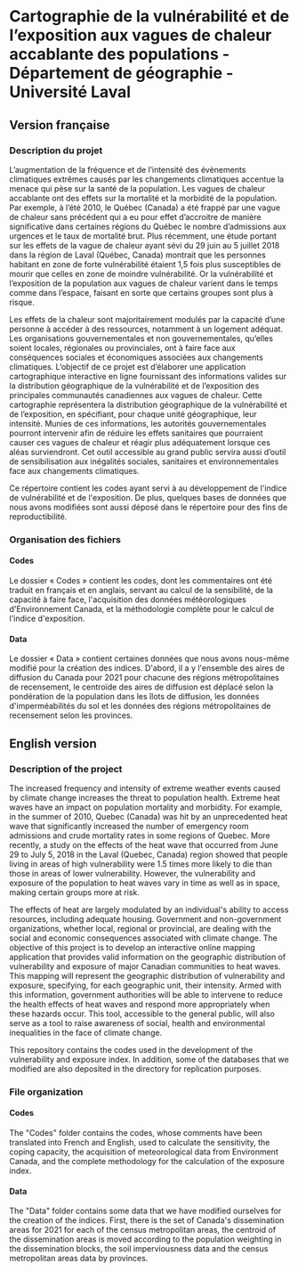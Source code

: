 # Cartographie de la vulnérabilité et de l’exposition aux vagues de chaleur accablante des populations - Département de géographie - Université Laval

## Version française

### Description du projet
L’augmentation de la fréquence et de l’intensité des évènements climatiques extrêmes causés par les changements climatiques accentue la menace qui pèse sur la santé de la population. Les vagues de chaleur accablante ont des effets sur la mortalité et la morbidité de la population. Par exemple, à l’été 2010, le Québec (Canada) a été frappé par une vague de chaleur sans précédent qui a eu pour effet d’accroitre de manière significative dans certaines régions du Québec le nombre d’admissions aux urgences et le taux de mortalité brut. Plus récemment, une étude portant sur les effets de la vague de chaleur ayant sévi du 29 juin au 5 juillet 2018 dans la région de Laval (Québec, Canada) montrait que les personnes habitant en zone de forte vulnérabilité étaient 1,5 fois plus susceptibles de mourir que celles en zone de moindre vulnérabilité. Or la vulnérabilité et l’exposition de la population aux vagues de chaleur varient dans le temps comme dans l’espace, faisant en sorte que certains groupes sont plus à risque. 

Les effets de la chaleur sont majoritairement modulés par la capacité d’une personne à accéder à des ressources, notamment à un logement adéquat. Les organisations gouvernementales et non gouvernementales, qu’elles soient locales, régionales ou provinciales, ont à faire face aux conséquences sociales et économiques associées aux changements climatiques. L’objectif de ce projet est d’élaborer une application cartographique interactive en ligne fournissant des informations valides sur la distribution géographique de la vulnérabilité et de l’exposition des principales communautés canadiennes aux vagues de chaleur. Cette cartographie représentera la distribution géographique de la vulnérabilité et de l’exposition, en spécifiant, pour chaque unité géographique, leur intensité. Munies de ces informations, les autorités gouvernementales pourront intervenir afin de réduire les effets sanitaires que pourraient causer ces vagues de chaleur et réagir plus adéquatement lorsque ces aléas surviendront. Cet outil accessible au grand public servira aussi d’outil de sensibilisation aux inégalités sociales, sanitaires et environnementales face aux changements climatiques.  

Ce répertoire contient les codes ayant servi à au développement de l'indice de vulnérabilité et de l'exposition. De plus, quelques bases de données que nous avons modifiées sont aussi déposé dans le répertoire pour des fins de reproductibilité.

### Organisation des fichiers
#### Codes
Le dossier « Codes » contient les codes, dont les commentaires ont été traduit en français et en anglais, servant au calcul de la sensibilité, de la capacité à faire face, l'acquisition des données météorologiques d'Environnement Canada, et la méthodologie complète pour le calcul de l'indice d'exposition.

#### Data
Le dossier « Data » contient certaines données que nous avons nous-même modifié pour la création des indices. D'abord, il a y l'ensemble des aires de diffusion du Canada pour 2021 pour chacune des régions métropolitaines de recensement, le centroïde des aires de diffusion est déplacé selon la pondération de la population dans les îlots de diffusion, les données d'imperméabilités du sol et les données des régions métropolitaines de recensement selon les provinces.

## English version
### Description of the project
The increased frequency and intensity of extreme weather events caused by climate change increases the threat to population health. Extreme heat waves have an impact on population mortality and morbidity. For example, in the summer of 2010, Quebec (Canada) was hit by an unprecedented heat wave that significantly increased the number of emergency room admissions and crude mortality rates in some regions of Quebec. More recently, a study on the effects of the heat wave that occurred from June 29 to July 5, 2018 in the Laval (Quebec, Canada) region showed that people living in areas of high vulnerability were 1.5 times more likely to die than those in areas of lower vulnerability. However, the vulnerability and exposure of the population to heat waves vary in time as well as in space, making certain groups more at risk.

The effects of heat are largely modulated by an individual's ability to access resources, including adequate housing. Government and non-government organizations, whether local, regional or provincial, are dealing with the social and economic consequences associated with climate change. The objective of this project is to develop an interactive online mapping application that provides valid information on the geographic distribution of vulnerability and exposure of major Canadian communities to heat waves. This mapping will represent the geographic distribution of vulnerability and exposure, specifying, for each geographic unit, their intensity. Armed with this information, government authorities will be able to intervene to reduce the health effects of heat waves and respond more appropriately when these hazards occur. This tool, accessible to the general public, will also serve as a tool to raise awareness of social, health and environmental inequalities in the face of climate change.  

This repository contains the codes used in the development of the vulnerability and exposure index. In addition, some of the databases that we modified are also deposited in the directory for replication purposes.

### File organization
#### Codes
The "Codes" folder contains the codes, whose comments have been translated into French and English, used to calculate the sensitivity, the coping capacity, the acquisition of meteorological data from Environment Canada, and the complete methodology for the calculation of the exposure index.

#### Data
The "Data" folder contains some data that we have modified ourselves for the creation of the indices. First, there is the set of Canada's dissemination areas for 2021 for each of the census metropolitan areas, the centroid of the dissemination areas is moved according to the population weighting in the dissemination blocks, the soil imperviousness data and the census metropolitan areas data by provinces.
